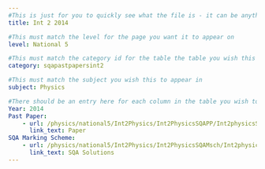 ```yaml
---
#This is just for you to quickly see what the file is - it can be anything you want
title: Int 2 2014

#This must match the level for the page you want it to appear on
level: National 5

#This must match the category id for the table the table you wish this to appear in
category: sqapastpapersint2

#This must match the subject you wish this to appear in
subject: Physics

#There should be an entry here for each column in the table you wish to populate:
Year: 2014
Past Paper:
    - url: /physics/national5/Int2Physics/Int2PhysicsSQAPP/Int2physicsSQApp2014.pdf
      link_text: Paper
SQA Marking Scheme:
    - url: /physics/national5/Int2Physics/Int2PhysicsSQAMsch/Int2physicsSQAmsch2014.pdf
      link_text: SQA Solutions
---
```


